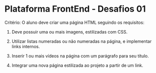 # Plataforma FrontEnd - Desafios 01

Critério: O aluno deve criar uma página HTML seguindo os requisitos:

1) Deve possuir uma ou mais imagens, estilizadas com CSS.

2) Utilizar listas numeradas ou não numeradas na página, e implementar links internos.

3) Inserir 1 ou mais vídeos na página com um parágrafo para seu título.

4) Integrar uma nova página estilizada ao projeto a partir de um link.
